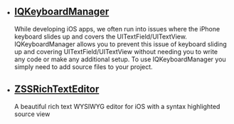 
* ## [IQKeyboardManager](https://github.com/hackiftekhar/IQKeyboardManager)
  While developing iOS apps, we often run into issues where the iPhone keyboard slides up and covers the UITextField/UITextView. IQKeyboardManager allows you to prevent this issue of keyboard sliding up and covering UITextField/UITextView without needing you to write any code or make any additional setup. To use IQKeyboardManager you simply need to add source files to your project.


* ## [ZSSRichTextEditor](https://github.com/nnhubbard/ZSSRichTextEditor)
  A beautiful rich text WYSIWYG editor for iOS with a syntax highlighted source view 
